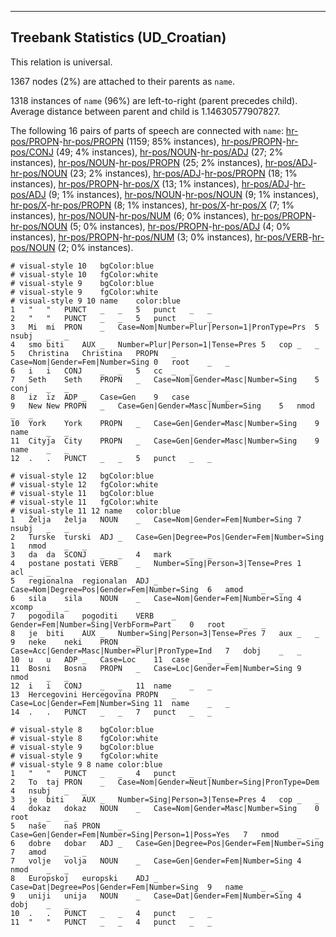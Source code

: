 

--------------------------------------------------------------------------------

## Treebank Statistics (UD_Croatian)

This relation is universal.

1367 nodes (2%) are attached to their parents as `name`.

1318 instances of `name` (96%) are left-to-right (parent precedes child).
Average distance between parent and child is 1.14630577907827.

The following 16 pairs of parts of speech are connected with `name`: [hr-pos/PROPN]()-[hr-pos/PROPN]() (1159; 85% instances), [hr-pos/PROPN]()-[hr-pos/CONJ]() (49; 4% instances), [hr-pos/NOUN]()-[hr-pos/ADJ]() (27; 2% instances), [hr-pos/NOUN]()-[hr-pos/PROPN]() (25; 2% instances), [hr-pos/ADJ]()-[hr-pos/NOUN]() (23; 2% instances), [hr-pos/ADJ]()-[hr-pos/PROPN]() (18; 1% instances), [hr-pos/PROPN]()-[hr-pos/X]() (13; 1% instances), [hr-pos/ADJ]()-[hr-pos/ADJ]() (9; 1% instances), [hr-pos/NOUN]()-[hr-pos/NOUN]() (9; 1% instances), [hr-pos/X]()-[hr-pos/PROPN]() (8; 1% instances), [hr-pos/X]()-[hr-pos/X]() (7; 1% instances), [hr-pos/NOUN]()-[hr-pos/NUM]() (6; 0% instances), [hr-pos/PROPN]()-[hr-pos/NOUN]() (5; 0% instances), [hr-pos/PROPN]()-[hr-pos/ADJ]() (4; 0% instances), [hr-pos/PROPN]()-[hr-pos/NUM]() (3; 0% instances), [hr-pos/VERB]()-[hr-pos/NOUN]() (2; 0% instances).


~~~ conllu
# visual-style 10	bgColor:blue
# visual-style 10	fgColor:white
# visual-style 9	bgColor:blue
# visual-style 9	fgColor:white
# visual-style 9 10 name	color:blue
1	"	"	PUNCT	_	_	5	punct	_	_
2	"	"	PUNCT	_	_	5	punct	_	_
3	Mi	mi	PRON	_	Case=Nom|Number=Plur|Person=1|PronType=Prs	5	nsubj	_	_
4	smo	biti	AUX	_	Number=Plur|Person=1|Tense=Pres	5	cop	_	_
5	Christina	Christina	PROPN	_	Case=Nom|Gender=Fem|Number=Sing	0	root	_	_
6	i	i	CONJ	_	_	5	cc	_	_
7	Seth	Seth	PROPN	_	Case=Nom|Gender=Masc|Number=Sing	5	conj	_	_
8	iz	iz	ADP	_	Case=Gen	9	case	_	_
9	New	New	PROPN	_	Case=Gen|Gender=Masc|Number=Sing	5	nmod	_	_
10	York	York	PROPN	_	Case=Gen|Gender=Masc|Number=Sing	9	name	_	_
11	Cityja	City	PROPN	_	Case=Gen|Gender=Masc|Number=Sing	9	name	_	_
12	.	.	PUNCT	_	_	5	punct	_	_

~~~


~~~ conllu
# visual-style 12	bgColor:blue
# visual-style 12	fgColor:white
# visual-style 11	bgColor:blue
# visual-style 11	fgColor:white
# visual-style 11 12 name	color:blue
1	Želja	želja	NOUN	_	Case=Nom|Gender=Fem|Number=Sing	7	nsubj	_	_
2	Turske	turski	ADJ	_	Case=Gen|Degree=Pos|Gender=Fem|Number=Sing	1	nmod	_	_
3	da	da	SCONJ	_	_	4	mark	_	_
4	postane	postati	VERB	_	Number=Sing|Person=3|Tense=Pres	1	acl	_	_
5	regionalna	regionalan	ADJ	_	Case=Nom|Degree=Pos|Gender=Fem|Number=Sing	6	amod	_	_
6	sila	sila	NOUN	_	Case=Nom|Gender=Fem|Number=Sing	4	xcomp	_	_
7	pogodila	pogoditi	VERB	_	Gender=Fem|Number=Sing|VerbForm=Part	0	root	_	_
8	je	biti	AUX	_	Number=Sing|Person=3|Tense=Pres	7	aux	_	_
9	neke	neki	PRON	_	Case=Acc|Gender=Masc|Number=Plur|PronType=Ind	7	dobj	_	_
10	u	u	ADP	_	Case=Loc	11	case	_	_
11	Bosni	Bosna	PROPN	_	Case=Loc|Gender=Fem|Number=Sing	9	nmod	_	_
12	i	i	CONJ	_	_	11	name	_	_
13	Hercegovini	Hercegovina	PROPN	_	Case=Loc|Gender=Fem|Number=Sing	11	name	_	_
14	.	.	PUNCT	_	_	7	punct	_	_

~~~


~~~ conllu
# visual-style 8	bgColor:blue
# visual-style 8	fgColor:white
# visual-style 9	bgColor:blue
# visual-style 9	fgColor:white
# visual-style 9 8 name	color:blue
1	"	"	PUNCT	_	_	4	punct	_	_
2	To	taj	PRON	_	Case=Nom|Gender=Neut|Number=Sing|PronType=Dem	4	nsubj	_	_
3	je	biti	AUX	_	Number=Sing|Person=3|Tense=Pres	4	cop	_	_
4	dokaz	dokaz	NOUN	_	Case=Nom|Gender=Masc|Number=Sing	0	root	_	_
5	naše	naš	PRON	_	Case=Gen|Gender=Fem|Number=Sing|Person=1|Poss=Yes	7	nmod	_	_
6	dobre	dobar	ADJ	_	Case=Gen|Degree=Pos|Gender=Fem|Number=Sing	7	amod	_	_
7	volje	volja	NOUN	_	Case=Gen|Gender=Fem|Number=Sing	4	nmod	_	_
8	Europskoj	europski	ADJ	_	Case=Dat|Degree=Pos|Gender=Fem|Number=Sing	9	name	_	_
9	uniji	unija	NOUN	_	Case=Dat|Gender=Fem|Number=Sing	4	dobj	_	_
10	.	.	PUNCT	_	_	4	punct	_	_
11	"	"	PUNCT	_	_	4	punct	_	_

~~~


